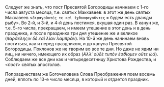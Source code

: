 
Следует же знать, что пост Пресвятой Богородицы начинаем с 1-го числа
августа месяца, т.е. святых Маккавеев: в этот же день святых Маккавеев
<`διφαγοῦντές τε καὶ ἰχϑυοφαγοῦντες` = будем есть дважды рыбу>.
Во 2-й, и 3-й, и 4-й день постимся, вкушая один раз.
В канун же, т.е. 5-го числа, прекращаем, и имеем утешение
в этот день и в день праздника, и после праздника три дня утешение
же и великое (*παράκληςιν δὲ καὶ λίαν λαμπράν*). На 10-й же день
начинаем вновь поститься, как и перед праздником, и до кануна
Пресвятой Богородицы.
Поклонов же не творим во все те дни.
Но даже не ядим ни яиц, ни ничего, имеющего их образ (*̓Αλλ' οὐδὲ τυπὸν ἐσϑίομεν οὔτε ὠά*).
Соблюдаем же все дни как и четыредесятницу Христова Рождества, и
<*пост*> святых апостолов.

Попразднествам же Богочеловека Слова Преображения поем восемь дней,
вплоть по 13-е число месяца, в который и отдается праздник.
